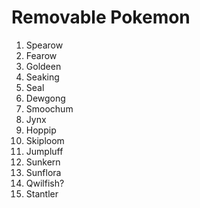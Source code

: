 # Removable Pokemon

1. Spearow
1. Fearow
1. Goldeen
1. Seaking
1. Seal
1. Dewgong
1. Smoochum
1. Jynx
1. Hoppip
1. Skiploom
1. Jumpluff
1. Sunkern
1. Sunflora
1. Qwilfish?
1. Stantler
